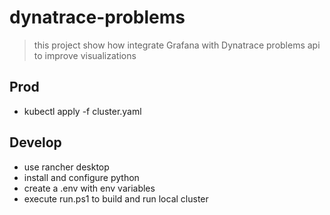 # dynatrace-problems

> this project show how integrate Grafana with Dynatrace problems api to improve visualizations


## Prod 

*  kubectl apply -f cluster.yaml
## Develop

* use rancher desktop 
* install and configure python
* create a .env with env variables 
* execute run.ps1 to build and run local cluster 
